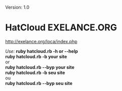 Version: 1.0
# HatCloud EXELANCE.ORG
http://exelance.org/loca/index.php

<em>Use:</em>
<strong>ruby hatcloud.rb -h or --help </strong><br />
<strong>ruby hatcloud.rb -b your site </strong> <br />
or<br />
<strong>ruby hatcloud.rb --byp your site </strong><br />
<strong>ruby hatcloud.rb -b seu site </strong><br />
ou<br />
<strong>ruby hatcloud.rb --byp seu site</strong><br />
